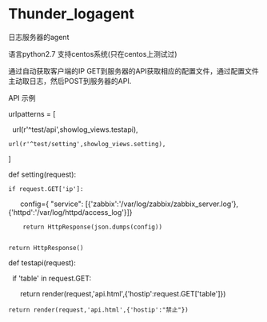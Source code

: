 # Thunder_logagent
日志服务器的agent 

语言python2.7 支持centos系统(只在centos上测试过)

通过自动获取客户端的IP GET到服务器的API获取相应的配置文件，通过配置文件主动取日志，然后POST到服务器的API.

API 示例

urlpatterns = [

    url(r'^test/api',showlog_views.testapi),
    
    url(r'^test/setting',showlog_views.setting),
    
]

def setting(request):
    
    if request.GET['ip']:
    
    
        config={ "service": [{'zabbix':'/var/log/zabbix/zabbix_server.log'},{'httpd':'/var/log/httpd/access_log'}]}
        
        
        return HttpResponse(json.dumps(config))
        
        
    return HttpResponse()
    

def testapi(request):

    if 'table' in request.GET:
    
        return render(request,'api.html',{'hostip':request.GET['table']})
    
    return render(request,'api.html',{'hostip':"禁止"})
